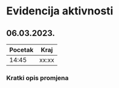 # Evidencija aktivnosti

## 06.03.2023.
Pocetak | Kraj
------- | ----
14:45   | xx:xx
### Kratki opis promjena
